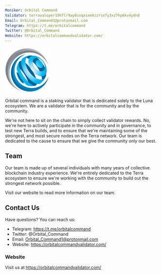 ```yaml
---
Moniker: Orbital Command
Validator: terravaloper19hflr9ay8usqxsxm4zzrsxfy3xz7hp6kv4ydnd
Email: Orbital_Command1@protonmail.com
Telegram: https://t.me/orbitalcommand
Twitter: @Orbital_Command
Website: https://orbitalcommandvalidator.com/
---
```




![OrbitalCommand](orbitalcommand.jpg)

Orbital command is a staking validator that is dedicated solely to the Luna ecosystem. We are a validator that is for the community and by the community. 

We're not here to sit on the chain to simply collect validator rewards. No, we're here to actively participate in the community and in governance, to test new Terra builds, and to ensure that we're maintaining some of the strongest, and most secure nodes on the Terra network. Our team is dedicated to the cause to ensure that we give the community only our best.

## Team
Our team is made up of several individuals with many years of collective blockchain industry experience. We're entirely dedicated to the Terra ecosystem to ensure we're working with the community to build out the strongest network possible.

Visit our website to read more information on our team.

## Contact Us

Have questions? You can reach us:

- Telegram: https://t.me/orbitalcommand
- Twitter: @Orbital_Command
- Email: Orbital_Command1@protonmail.com
- Website: https://orbitalcommandvalidator.com/

### Website

Visit us at https://orbitalcommandvalidator.com/

